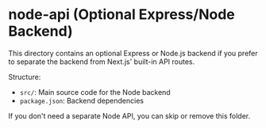 # node-api (Optional Express/Node Backend)

This directory contains an optional Express or Node.js backend if you prefer
to separate the backend from Next.js' built-in API routes.

Structure:
- `src/`: Main source code for the Node backend
- `package.json`: Backend dependencies

If you don't need a separate Node API, you can skip or remove this folder.
